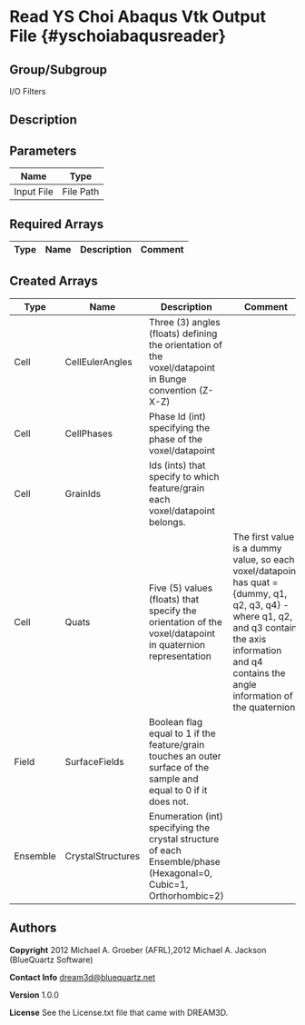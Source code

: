 Read YS Choi Abaqus Vtk Output File {#yschoiabaqusreader}
======
## Group/Subgroup ##
I/O Filters

## Description ##

## Parameters ## 

| Name | Type |
|------|------|
| Input File | File Path |

## Required Arrays ##

| Type | Name | Description | Comment |
|------|------|-------------|---------|
## Created Arrays ##

| Type | Name | Description | Comment |
|------|------|-------------|---------|
| Cell | CellEulerAngles | Three (3) angles (floats) defining the orientation of the voxel/datapoint in Bunge convention (Z-X-Z) |  |
| Cell | CellPhases | Phase Id (int) specifying the phase of the voxel/datapoint |  |
| Cell | GrainIds | Ids (ints) that specify to which feature/grain each voxel/datapoint belongs. |  |
| Cell | Quats | Five (5) values (floats) that specify the orientation of the voxel/datapoint in quaternion representation | The first value is a dummy value, so each voxel/datapoint has quat = {dummy, q1, q2, q3, q4} - where q1, q2, and q3 contain the axis information and q4 contains the angle information of the quaternion |
| Field | SurfaceFields | Boolean flag equal to 1 if the feature/grain touches an outer surface of the sample and equal to 0 if it does not. |  |
| Ensemble | CrystalStructures | Enumeration (int) specifying the crystal structure of each Ensemble/phase (Hexagonal=0, Cubic=1, Orthorhombic=2) |  |

## Authors ##

**Copyright** 2012 Michael A. Groeber (AFRL),2012 Michael A. Jackson (BlueQuartz Software)

**Contact Info** dream3d@bluequartz.net

**Version** 1.0.0

**License**  See the License.txt file that came with DREAM3D.



